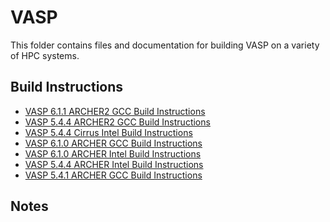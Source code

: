 VASP
====

This folder contains files and documentation for building VASP on a variety of HPC systems.

Build Instructions
------------------

* [VASP 6.1.1 ARCHER2 GCC Build Instructions](build_vasp_6.1.1_ARCHER2_GCC.md)
* [VASP 5.4.4 ARCHER2 GCC Build Instructions](build_vasp_6.1.1_ARCHER2_GCC.md)
* [VASP 5.4.4 Cirrus Intel Build Instructions](build_vasp_5.4.4_Cirrus_Intel.md)
* [VASP 6.1.0 ARCHER GCC Build Instructions](build_vasp_6.1.0_ARCHER_GCC.md)
* [VASP 6.1.0 ARCHER Intel Build Instructions](build_vasp_6.1.0_ARCHER_Intel.md)
* [VASP 5.4.4 ARCHER Intel Build Instructions](build_vasp_5.4.4_ARCHER_Intel.md)
* [VASP 5.4.1 ARCHER GCC Build Instructions](build_vasp_5.4.1_ARCHER_GCC.md)

Notes
-----

